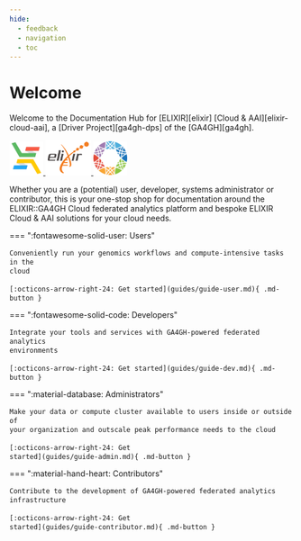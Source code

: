 ```yaml
---
hide:
  - feedback
  - navigation
  - toc
---
```


# Welcome

Welcome to the Documentation Hub for [ELIXIR][elixir] [Cloud &
AAI][elixir-cloud-aai], a [Driver Project][ga4gh-dps] of the [GA4GH][ga4gh].

<div>
    <a href="https://elixir-cloud.dcc.sib.swiss/">
        <img src="images/logo.256px.png" alt="ELIXIR Cloud & AAI logo" width="60"/>
    </a>
    <a href="https://elixir-europe.org/">
        <img src="images/logo.elixir.svg" alt="ELIXIR logo" width="81"/>
    </a>
    <a href="https://ga4gh.org/">
        <img src="images/logo.ga4gh.svg" alt="GA4GH logo" width="60"/>
    </a>
</div>

Whether you are a (potential) user, developer, systems administrator or
contributor, this is your one-stop shop for documentation around the
ELIXIR::GA4GH Cloud federated analytics platform and bespoke ELIXIR Cloud & AAI
solutions for your cloud needs.

=== ":fontawesome-solid-user: Users"

    Conveniently run your genomics workflows and compute-intensive tasks in the
    cloud  

    [:octicons-arrow-right-24: Get started](guides/guide-user.md){ .md-button }

=== ":fontawesome-solid-code: Developers"

    Integrate your tools and services with GA4GH-powered federated analytics
    environments
      
    [:octicons-arrow-right-24: Get started](guides/guide-dev.md){ .md-button }

=== ":material-database: Administrators"

    Make your data or compute cluster available to users inside or outside of
    your organization and outscale peak performance needs to the cloud
      
    [:octicons-arrow-right-24: Get
    started](guides/guide-admin.md){ .md-button }

=== ":material-hand-heart: Contributors"

    Contribute to the development of GA4GH-powered federated analytics
    infrastructure
      
    [:octicons-arrow-right-24: Get
    started](guides/guide-contributor.md){ .md-button }
